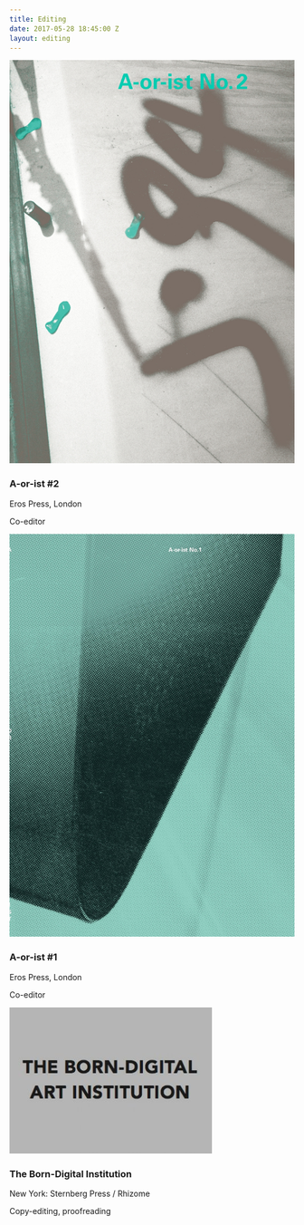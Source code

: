 ```yaml
---
title: Editing
date: 2017-05-28 18:45:00 Z
layout: editing
---
```


<div class="item">
	<div class="cover">
		<img src="../assets/img/aorist-2.jpg">
	</div>
	<div class="description">
		<h3>A-or-ist #2</h3>
		<p class="publisher">Eros Press, London</p>
		<p class="role">Co-editor</p>
	</div>
</div>
<div class="item">
	<div class="cover">
		<img src="../assets/img/aorist-1.jpg">
	</div>
	<div class="description">
		<h3>A-or-ist #1</h3>
		<p class="publisher">Eros Press, London</p>
		<p class="role">Co-editor</p>
	</div>
</div>
<div class="item">
	<div class="cover">
		<img src="../assets/img/pub-2.jpg">
	</div>
	<div class="description">
		<h3>The Born-Digital Institution</h3>
		<p class="publisher">New York: Sternberg Press / Rhizome</p>
		<p class="role">Copy-editing, proofreading</p>
	</div>
</div>